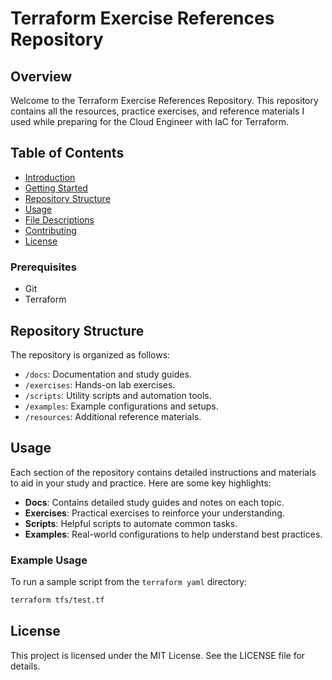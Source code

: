 # Terraform Exercise References Repository

## Overview
Welcome to the Terraform Exercise References Repository. This repository contains all the resources, practice exercises, and reference materials I used while preparing for the Cloud Engineer with IaC for Terraform.

## Table of Contents
- [Introduction](#introduction)
- [Getting Started](#getting-started)
- [Repository Structure](#repository-structure)
- [Usage](#usage)
- [File Descriptions](#file-descriptions)
- [Contributing](#contributing)
- [License](#license)

### Prerequisites
- Git
- Terraform

## Repository Structure
The repository is organized as follows:
- `/docs`: Documentation and study guides.
- `/exercises`: Hands-on lab exercises.
- `/scripts`: Utility scripts and automation tools.
- `/examples`: Example configurations and setups.
- `/resources`: Additional reference materials.

## Usage
Each section of the repository contains detailed instructions and materials to aid in your study and practice. Here are some key highlights:
- **Docs**: Contains detailed study guides and notes on each topic.
- **Exercises**: Practical exercises to reinforce your understanding.
- **Scripts**: Helpful scripts to automate common tasks.
- **Examples**: Real-world configurations to help understand best practices.

### Example Usage
To run a sample script from the `terraform yaml` directory:
```bash
terraform tfs/test.tf
```

## License
This project is licensed under the MIT License. See the LICENSE file for details.